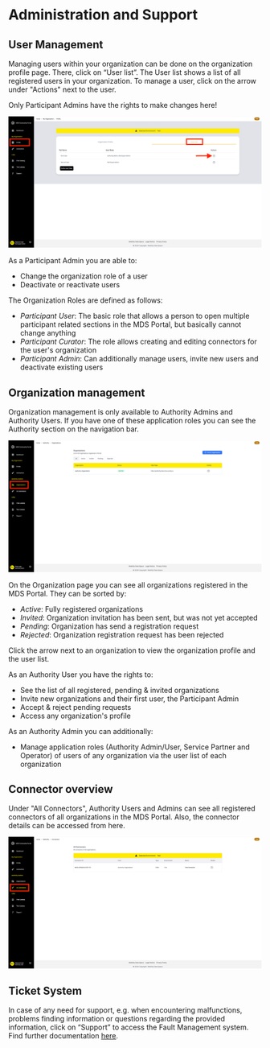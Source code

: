 # Administration and Support

## User Management

Managing users within your organization can be done on the organization profile page.
There, click on “User list”.
The User list shows a list of all registered users in your organization.
To manage a user, click on the arrow under "Actions" next to the user.

Only Participant Admins have the rights to make changes here!
 
 ![user-management-1](images/user-management-1.png)
  
As a Participant Admin you are able to:

- Change the organization role of a user
- Deactivate or reactivate users

The Organization Roles are defined as follows:

- _Participant User_: The basic role that allows a person to open multiple participant related sections in the MDS Portal, but basically cannot change anything
- _Participant Curator_: The role allows creating and editing connectors for the user's organization
- _Participant Admin_: Can additionally manage users, invite new users and deactivate existing users

## Organization management

Organization management is only available to Authority Admins and Authority Users. If you have one of these application roles you can see the Authority section on the navigation bar. 

![organization-management](images/organization-management.png)
 
On the Organization page you can see all organizations registered in the MDS Portal. They can be sorted by:

- _Active_: Fully registered organizations
- _Invited_: Organization invitation has been sent, but was not yet accepted
- _Pending_: Organization has send a registration request
- _Rejected_: Organization registration request has been rejected

Click the arrow next to an organization to view the organization profile and the user list.

As an Authority User you have the rights to:

- See the list of all registered, pending & invited organizations
- Invite new organizations and their first user, the Participant Admin
- Accept & reject pending requests 
- Access any organization's profile

As an Authority Admin you can additionally:

  - Manage application roles (Authority Admin/User, Service Partner and Operator) of users of any organization via the user list of each organization

## Connector overview

Under "All Connectors", Authority Users and Admins can see all registered connectors of all organizations in the MDS Portal.
Also, the connector details can be accessed from here.

![connector-overview](images/connector-overview.png)

## Ticket System

In case of any need for support, e.g. when encountering malfunctions, problems finding information or questions regarding the provided information, click on “Support” to access the Fault Management system.
Find further documentation [here](https://mobility-dataspace.online/).